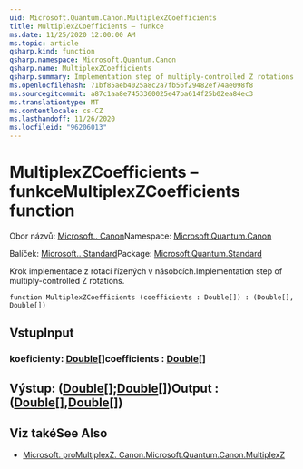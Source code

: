 ```yaml
---
uid: Microsoft.Quantum.Canon.MultiplexZCoefficients
title: MultiplexZCoefficients – funkce
ms.date: 11/25/2020 12:00:00 AM
ms.topic: article
qsharp.kind: function
qsharp.namespace: Microsoft.Quantum.Canon
qsharp.name: MultiplexZCoefficients
qsharp.summary: Implementation step of multiply-controlled Z rotations.
ms.openlocfilehash: 71bf85aeb4025a8c2a7fb56f29482ef74ae098f8
ms.sourcegitcommit: a87c1aa8e7453360025e47ba614f25b02ea84ec3
ms.translationtype: MT
ms.contentlocale: cs-CZ
ms.lasthandoff: 11/26/2020
ms.locfileid: "96206013"
---
```

# <a name="multiplexzcoefficients-function"></a><span data-ttu-id="67812-102">MultiplexZCoefficients – funkce</span><span class="sxs-lookup"><span data-stu-id="67812-102">MultiplexZCoefficients function</span></span>

<span data-ttu-id="67812-103">Obor názvů: [Microsoft.. Canon](xref:Microsoft.Quantum.Canon)</span><span class="sxs-lookup"><span data-stu-id="67812-103">Namespace: [Microsoft.Quantum.Canon](xref:Microsoft.Quantum.Canon)</span></span>

<span data-ttu-id="67812-104">Balíček: [Microsoft.. Standard](https://nuget.org/packages/Microsoft.Quantum.Standard)</span><span class="sxs-lookup"><span data-stu-id="67812-104">Package: [Microsoft.Quantum.Standard](https://nuget.org/packages/Microsoft.Quantum.Standard)</span></span>


<span data-ttu-id="67812-105">Krok implementace z rotací řízených v násobcích.</span><span class="sxs-lookup"><span data-stu-id="67812-105">Implementation step of multiply-controlled Z rotations.</span></span>

```qsharp
function MultiplexZCoefficients (coefficients : Double[]) : (Double[], Double[])
```


## <a name="input"></a><span data-ttu-id="67812-106">Vstup</span><span class="sxs-lookup"><span data-stu-id="67812-106">Input</span></span>

### <a name="coefficients--double"></a><span data-ttu-id="67812-107">koeficienty: [Double](xref:microsoft.quantum.lang-ref.double)[]</span><span class="sxs-lookup"><span data-stu-id="67812-107">coefficients : [Double](xref:microsoft.quantum.lang-ref.double)[]</span></span>





## <a name="output--doubledouble"></a><span data-ttu-id="67812-108">Výstup: ([Double](xref:microsoft.quantum.lang-ref.double)[];[Double](xref:microsoft.quantum.lang-ref.double)[])</span><span class="sxs-lookup"><span data-stu-id="67812-108">Output : ([Double](xref:microsoft.quantum.lang-ref.double)[],[Double](xref:microsoft.quantum.lang-ref.double)[])</span></span>



## <a name="see-also"></a><span data-ttu-id="67812-109">Viz také</span><span class="sxs-lookup"><span data-stu-id="67812-109">See Also</span></span>

- [<span data-ttu-id="67812-110">Microsoft. proMultiplexZ. Canon.</span><span class="sxs-lookup"><span data-stu-id="67812-110">Microsoft.Quantum.Canon.MultiplexZ</span></span>](xref:Microsoft.Quantum.Canon.MultiplexZ)